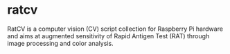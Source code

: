 # ratcv
RatCV is a computer vision (CV) script collection for Raspberry Pi hardware and aims at augmented sensitivity of Rapid Antigen Test (RAT) through image processing and color analysis.
